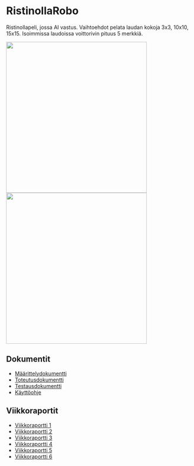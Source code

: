 # RistinollaRobo
Ristinollapeli, jossa AI vastus. Vaihtoehdot pelata laudan kokoja 3x3, 10x10, 15x15. Isoimmissa laudoissa voittorivin pituus 5 merkkiä.

<img src="https://i.ibb.co/cYXBWt2/Screen-Shot-2020-10-14-at-19-26-15.png" width="380" height="409">
<img src="https://i.ibb.co/Z1cFpR0/loppu.png" width="380" height="409">

## Dokumentit 
* [Määrittelydokumentti](https://github.com/eherra/ristinollarobo/blob/master/dokumentaatio/dokumentit/Maarittelydokumentti.md)
* [Toteutusdokumentti](https://github.com/eherra/ristinollarobo/blob/master/dokumentaatio/dokumentit/Toteutusdokumentti.md)
* [Testausdokumentti](https://github.com/eherra/ristinollarobo/blob/master/dokumentaatio/dokumentit/Testausdokumentti.md)
* [Käyttöohje](https://github.com/eherra/ristinollarobo/blob/master/dokumentaatio/dokumentit/K%C3%A4ytt%C3%B6ohje.md)

## Viikkoraportit 
* [Viikkoraportti 1](https://github.com/eherra/ristinollarobo/blob/master/dokumentaatio/viikkoraportti1.md)
* [Viikkoraportti 2](https://github.com/eherra/ristinollarobo/blob/master/dokumentaatio/viikkoraportti2.md)
* [Viikkoraportti 3](https://github.com/eherra/ristinollarobo/blob/master/dokumentaatio/viikkoraportti3.md)
* [Viikkoraportti 4](https://github.com/eherra/ristinollarobo/blob/master/dokumentaatio/viikkoraportti4.md)
* [Viikkoraportti 5](https://github.com/eherra/ristinollarobo/blob/master/dokumentaatio/viikkoraportti5.md)
* [Viikkoraportti 6](https://github.com/eherra/ristinollarobo/blob/master/dokumentaatio/viikkoraportti6.md)
</br>





